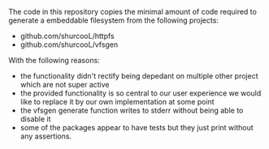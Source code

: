 The code in this repository copies the minimal amount of code required to generate
a embeddable filesystem from the following projects:
- github.com/shurcooL/httpfs
- github.com/shurcooL/vfsgen

With the following reasons:
- the functionality didn't rectify being depedant on multiple other project which
  are not super active
- the provided functionality is so central to our user experience we would like
  to replace it by our own implementation at some point
- the vfsgen generate function writes to stderr without being able to disable it
- some of the packages appear to have tests but they just print without any
  assertions.
